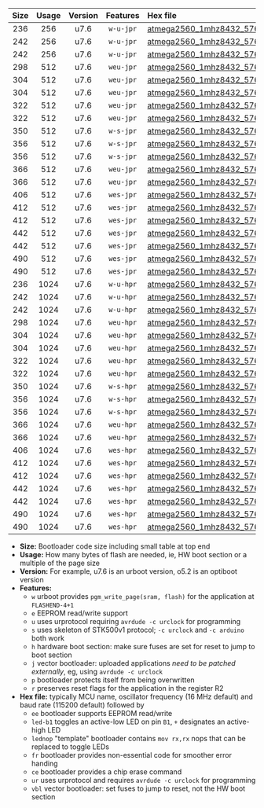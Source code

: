 |Size|Usage|Version|Features|Hex file|
|:-:|:-:|:-:|:-:|:--|
|236|256|u7.6|`w-u-jpr`|[atmega2560_1mhz8432_57600bps_ur_vbl.hex](https://raw.githubusercontent.com/stefanrueger/urboot/main/bootloaders/atmega2560/fcpu_1mhz8432/57600_bps/atmega2560_1mhz8432_57600bps_ur_vbl.hex)|
|242|256|u7.6|`w-u-jpr`|[atmega2560_1mhz8432_57600bps_led+b7_ur_vbl.hex](https://raw.githubusercontent.com/stefanrueger/urboot/main/bootloaders/atmega2560/fcpu_1mhz8432/57600_bps/atmega2560_1mhz8432_57600bps_led+b7_ur_vbl.hex)|
|242|256|u7.6|`w-u-jpr`|[atmega2560_1mhz8432_57600bps_lednop_ur_vbl.hex](https://raw.githubusercontent.com/stefanrueger/urboot/main/bootloaders/atmega2560/fcpu_1mhz8432/57600_bps/atmega2560_1mhz8432_57600bps_lednop_ur_vbl.hex)|
|298|512|u7.6|`weu-jpr`|[atmega2560_1mhz8432_57600bps_ee_ur_vbl.hex](https://raw.githubusercontent.com/stefanrueger/urboot/main/bootloaders/atmega2560/fcpu_1mhz8432/57600_bps/atmega2560_1mhz8432_57600bps_ee_ur_vbl.hex)|
|304|512|u7.6|`weu-jpr`|[atmega2560_1mhz8432_57600bps_ee_led+b7_ur_vbl.hex](https://raw.githubusercontent.com/stefanrueger/urboot/main/bootloaders/atmega2560/fcpu_1mhz8432/57600_bps/atmega2560_1mhz8432_57600bps_ee_led+b7_ur_vbl.hex)|
|304|512|u7.6|`weu-jpr`|[atmega2560_1mhz8432_57600bps_ee_lednop_ur_vbl.hex](https://raw.githubusercontent.com/stefanrueger/urboot/main/bootloaders/atmega2560/fcpu_1mhz8432/57600_bps/atmega2560_1mhz8432_57600bps_ee_lednop_ur_vbl.hex)|
|322|512|u7.6|`weu-jpr`|[atmega2560_1mhz8432_57600bps_ee_led+b7_fr_ur_vbl.hex](https://raw.githubusercontent.com/stefanrueger/urboot/main/bootloaders/atmega2560/fcpu_1mhz8432/57600_bps/atmega2560_1mhz8432_57600bps_ee_led+b7_fr_ur_vbl.hex)|
|322|512|u7.6|`weu-jpr`|[atmega2560_1mhz8432_57600bps_ee_lednop_fr_ur_vbl.hex](https://raw.githubusercontent.com/stefanrueger/urboot/main/bootloaders/atmega2560/fcpu_1mhz8432/57600_bps/atmega2560_1mhz8432_57600bps_ee_lednop_fr_ur_vbl.hex)|
|350|512|u7.6|`w-s-jpr`|[atmega2560_1mhz8432_57600bps_vbl.hex](https://raw.githubusercontent.com/stefanrueger/urboot/main/bootloaders/atmega2560/fcpu_1mhz8432/57600_bps/atmega2560_1mhz8432_57600bps_vbl.hex)|
|356|512|u7.6|`w-s-jpr`|[atmega2560_1mhz8432_57600bps_led+b7_vbl.hex](https://raw.githubusercontent.com/stefanrueger/urboot/main/bootloaders/atmega2560/fcpu_1mhz8432/57600_bps/atmega2560_1mhz8432_57600bps_led+b7_vbl.hex)|
|356|512|u7.6|`w-s-jpr`|[atmega2560_1mhz8432_57600bps_lednop_vbl.hex](https://raw.githubusercontent.com/stefanrueger/urboot/main/bootloaders/atmega2560/fcpu_1mhz8432/57600_bps/atmega2560_1mhz8432_57600bps_lednop_vbl.hex)|
|366|512|u7.6|`weu-jpr`|[atmega2560_1mhz8432_57600bps_ee_led+b7_fr_ce_ur_vbl.hex](https://raw.githubusercontent.com/stefanrueger/urboot/main/bootloaders/atmega2560/fcpu_1mhz8432/57600_bps/atmega2560_1mhz8432_57600bps_ee_led+b7_fr_ce_ur_vbl.hex)|
|366|512|u7.6|`weu-jpr`|[atmega2560_1mhz8432_57600bps_ee_lednop_fr_ce_ur_vbl.hex](https://raw.githubusercontent.com/stefanrueger/urboot/main/bootloaders/atmega2560/fcpu_1mhz8432/57600_bps/atmega2560_1mhz8432_57600bps_ee_lednop_fr_ce_ur_vbl.hex)|
|406|512|u7.6|`wes-jpr`|[atmega2560_1mhz8432_57600bps_ee_vbl.hex](https://raw.githubusercontent.com/stefanrueger/urboot/main/bootloaders/atmega2560/fcpu_1mhz8432/57600_bps/atmega2560_1mhz8432_57600bps_ee_vbl.hex)|
|412|512|u7.6|`wes-jpr`|[atmega2560_1mhz8432_57600bps_ee_led+b7_vbl.hex](https://raw.githubusercontent.com/stefanrueger/urboot/main/bootloaders/atmega2560/fcpu_1mhz8432/57600_bps/atmega2560_1mhz8432_57600bps_ee_led+b7_vbl.hex)|
|412|512|u7.6|`wes-jpr`|[atmega2560_1mhz8432_57600bps_ee_lednop_vbl.hex](https://raw.githubusercontent.com/stefanrueger/urboot/main/bootloaders/atmega2560/fcpu_1mhz8432/57600_bps/atmega2560_1mhz8432_57600bps_ee_lednop_vbl.hex)|
|442|512|u7.6|`wes-jpr`|[atmega2560_1mhz8432_57600bps_ee_led+b7_fr_vbl.hex](https://raw.githubusercontent.com/stefanrueger/urboot/main/bootloaders/atmega2560/fcpu_1mhz8432/57600_bps/atmega2560_1mhz8432_57600bps_ee_led+b7_fr_vbl.hex)|
|442|512|u7.6|`wes-jpr`|[atmega2560_1mhz8432_57600bps_ee_lednop_fr_vbl.hex](https://raw.githubusercontent.com/stefanrueger/urboot/main/bootloaders/atmega2560/fcpu_1mhz8432/57600_bps/atmega2560_1mhz8432_57600bps_ee_lednop_fr_vbl.hex)|
|490|512|u7.6|`wes-jpr`|[atmega2560_1mhz8432_57600bps_ee_led+b7_fr_ce_vbl.hex](https://raw.githubusercontent.com/stefanrueger/urboot/main/bootloaders/atmega2560/fcpu_1mhz8432/57600_bps/atmega2560_1mhz8432_57600bps_ee_led+b7_fr_ce_vbl.hex)|
|490|512|u7.6|`wes-jpr`|[atmega2560_1mhz8432_57600bps_ee_lednop_fr_ce_vbl.hex](https://raw.githubusercontent.com/stefanrueger/urboot/main/bootloaders/atmega2560/fcpu_1mhz8432/57600_bps/atmega2560_1mhz8432_57600bps_ee_lednop_fr_ce_vbl.hex)|
|236|1024|u7.6|`w-u-hpr`|[atmega2560_1mhz8432_57600bps_ur.hex](https://raw.githubusercontent.com/stefanrueger/urboot/main/bootloaders/atmega2560/fcpu_1mhz8432/57600_bps/atmega2560_1mhz8432_57600bps_ur.hex)|
|242|1024|u7.6|`w-u-hpr`|[atmega2560_1mhz8432_57600bps_led+b7_ur.hex](https://raw.githubusercontent.com/stefanrueger/urboot/main/bootloaders/atmega2560/fcpu_1mhz8432/57600_bps/atmega2560_1mhz8432_57600bps_led+b7_ur.hex)|
|242|1024|u7.6|`w-u-hpr`|[atmega2560_1mhz8432_57600bps_lednop_ur.hex](https://raw.githubusercontent.com/stefanrueger/urboot/main/bootloaders/atmega2560/fcpu_1mhz8432/57600_bps/atmega2560_1mhz8432_57600bps_lednop_ur.hex)|
|298|1024|u7.6|`weu-hpr`|[atmega2560_1mhz8432_57600bps_ee_ur.hex](https://raw.githubusercontent.com/stefanrueger/urboot/main/bootloaders/atmega2560/fcpu_1mhz8432/57600_bps/atmega2560_1mhz8432_57600bps_ee_ur.hex)|
|304|1024|u7.6|`weu-hpr`|[atmega2560_1mhz8432_57600bps_ee_led+b7_ur.hex](https://raw.githubusercontent.com/stefanrueger/urboot/main/bootloaders/atmega2560/fcpu_1mhz8432/57600_bps/atmega2560_1mhz8432_57600bps_ee_led+b7_ur.hex)|
|304|1024|u7.6|`weu-hpr`|[atmega2560_1mhz8432_57600bps_ee_lednop_ur.hex](https://raw.githubusercontent.com/stefanrueger/urboot/main/bootloaders/atmega2560/fcpu_1mhz8432/57600_bps/atmega2560_1mhz8432_57600bps_ee_lednop_ur.hex)|
|322|1024|u7.6|`weu-hpr`|[atmega2560_1mhz8432_57600bps_ee_led+b7_fr_ur.hex](https://raw.githubusercontent.com/stefanrueger/urboot/main/bootloaders/atmega2560/fcpu_1mhz8432/57600_bps/atmega2560_1mhz8432_57600bps_ee_led+b7_fr_ur.hex)|
|322|1024|u7.6|`weu-hpr`|[atmega2560_1mhz8432_57600bps_ee_lednop_fr_ur.hex](https://raw.githubusercontent.com/stefanrueger/urboot/main/bootloaders/atmega2560/fcpu_1mhz8432/57600_bps/atmega2560_1mhz8432_57600bps_ee_lednop_fr_ur.hex)|
|350|1024|u7.6|`w-s-hpr`|[atmega2560_1mhz8432_57600bps.hex](https://raw.githubusercontent.com/stefanrueger/urboot/main/bootloaders/atmega2560/fcpu_1mhz8432/57600_bps/atmega2560_1mhz8432_57600bps.hex)|
|356|1024|u7.6|`w-s-hpr`|[atmega2560_1mhz8432_57600bps_led+b7.hex](https://raw.githubusercontent.com/stefanrueger/urboot/main/bootloaders/atmega2560/fcpu_1mhz8432/57600_bps/atmega2560_1mhz8432_57600bps_led+b7.hex)|
|356|1024|u7.6|`w-s-hpr`|[atmega2560_1mhz8432_57600bps_lednop.hex](https://raw.githubusercontent.com/stefanrueger/urboot/main/bootloaders/atmega2560/fcpu_1mhz8432/57600_bps/atmega2560_1mhz8432_57600bps_lednop.hex)|
|366|1024|u7.6|`weu-hpr`|[atmega2560_1mhz8432_57600bps_ee_led+b7_fr_ce_ur.hex](https://raw.githubusercontent.com/stefanrueger/urboot/main/bootloaders/atmega2560/fcpu_1mhz8432/57600_bps/atmega2560_1mhz8432_57600bps_ee_led+b7_fr_ce_ur.hex)|
|366|1024|u7.6|`weu-hpr`|[atmega2560_1mhz8432_57600bps_ee_lednop_fr_ce_ur.hex](https://raw.githubusercontent.com/stefanrueger/urboot/main/bootloaders/atmega2560/fcpu_1mhz8432/57600_bps/atmega2560_1mhz8432_57600bps_ee_lednop_fr_ce_ur.hex)|
|406|1024|u7.6|`wes-hpr`|[atmega2560_1mhz8432_57600bps_ee.hex](https://raw.githubusercontent.com/stefanrueger/urboot/main/bootloaders/atmega2560/fcpu_1mhz8432/57600_bps/atmega2560_1mhz8432_57600bps_ee.hex)|
|412|1024|u7.6|`wes-hpr`|[atmega2560_1mhz8432_57600bps_ee_led+b7.hex](https://raw.githubusercontent.com/stefanrueger/urboot/main/bootloaders/atmega2560/fcpu_1mhz8432/57600_bps/atmega2560_1mhz8432_57600bps_ee_led+b7.hex)|
|412|1024|u7.6|`wes-hpr`|[atmega2560_1mhz8432_57600bps_ee_lednop.hex](https://raw.githubusercontent.com/stefanrueger/urboot/main/bootloaders/atmega2560/fcpu_1mhz8432/57600_bps/atmega2560_1mhz8432_57600bps_ee_lednop.hex)|
|442|1024|u7.6|`wes-hpr`|[atmega2560_1mhz8432_57600bps_ee_led+b7_fr.hex](https://raw.githubusercontent.com/stefanrueger/urboot/main/bootloaders/atmega2560/fcpu_1mhz8432/57600_bps/atmega2560_1mhz8432_57600bps_ee_led+b7_fr.hex)|
|442|1024|u7.6|`wes-hpr`|[atmega2560_1mhz8432_57600bps_ee_lednop_fr.hex](https://raw.githubusercontent.com/stefanrueger/urboot/main/bootloaders/atmega2560/fcpu_1mhz8432/57600_bps/atmega2560_1mhz8432_57600bps_ee_lednop_fr.hex)|
|490|1024|u7.6|`wes-hpr`|[atmega2560_1mhz8432_57600bps_ee_led+b7_fr_ce.hex](https://raw.githubusercontent.com/stefanrueger/urboot/main/bootloaders/atmega2560/fcpu_1mhz8432/57600_bps/atmega2560_1mhz8432_57600bps_ee_led+b7_fr_ce.hex)|
|490|1024|u7.6|`wes-hpr`|[atmega2560_1mhz8432_57600bps_ee_lednop_fr_ce.hex](https://raw.githubusercontent.com/stefanrueger/urboot/main/bootloaders/atmega2560/fcpu_1mhz8432/57600_bps/atmega2560_1mhz8432_57600bps_ee_lednop_fr_ce.hex)|

- **Size:** Bootloader code size including small table at top end
- **Usage:** How many bytes of flash are needed, ie, HW boot section or a multiple of the page size
- **Version:** For example, u7.6 is an urboot version, o5.2 is an optiboot version
- **Features:**
  + `w` urboot provides `pgm_write_page(sram, flash)` for the application at `FLASHEND-4+1`
  + `e` EEPROM read/write support
  + `u` uses urprotocol requiring `avrdude -c urclock` for programming
  + `s` uses skeleton of STK500v1 protocol; `-c urclock` and `-c arduino` both work
  + `h` hardware boot section: make sure fuses are set for reset to jump to boot section
  + `j` vector bootloader: uploaded applications *need to be patched externally*, eg, using `avrdude -c urclock`
  + `p` bootloader protects itself from being overwritten
  + `r` preserves reset flags for the application in the register R2
- **Hex file:** typically MCU name, oscillator frequency (16 MHz default) and baud rate (115200 default) followed by
  + `ee` bootloader supports EEPROM read/write
  + `led-b1` toggles an active-low LED on pin `B1`, `+` designates an active-high LED
  + `lednop` "template" bootloader contains `mov rx,rx` nops that can be replaced to toggle LEDs
  + `fr` bootloader provides non-essential code for smoother error handing
  + `ce` bootloader provides a chip erase command
  + `ur` uses urprotocol and requires `avrdude -c urclock` for programming
  + `vbl` vector bootloader: set fuses to jump to reset, not the HW boot section
